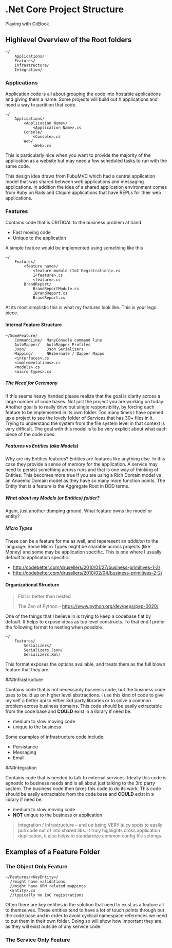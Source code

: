 # .Net Core Project Structure

Playing with GitBook

## Highlevel Overview of the Root folders

```
~/
    Applications/
    Features/
    Infrastructure/
    Integration/
```

### Applications

Application code is all about grouping the code into hostable applications and giving them a name. Some projects will build out X applications and need a way to partition that code.

```
~/
    Applications/
        <Application Name>/
            <Application Name>.cs
        Console/
            <Console>.cs
        Web/
            <Web>.cs
```

This is particularly nice when you want to provide the majority of the application as a website but may need a few scheduled tasks to run with the same code.

This design idea draws from FubuMVC which had a central application model that was shared between web applications and messaging applications. In addition the idea of a shared application environment comes from Ruby on Rails and Clojure applications that have REPLs for their web applications.

### Features
Contains code that is CRITICAL to the business problem at hand.

- Fast moving code
- Unique to the application

A simple feature would be implemented using something like this

```
~/
    Features/
        <feature name>/
            <feature module (IoC Registration)>.cs
            I<feature>.cs
            <feature>.cs
        BrandReport/
            BrandReportModule.cs
            IBrandReport.cs
            BrandReport.cs
```

At its most simplistic this is what my features look like. This is your lego piece.

#### Internal Feature Structure

```
~/SomeFeature/
    CommandLine/  ManyConsole command line
    AutoMapper/   AutoMapper Profiles
    Json/         Json Serializers
    Mapping/      NHibernate / Dapper Mapps
    <interfaces>.cs
    <implementations>.cs
    <models>.cs
    <micro types>.cs
```

##### The Need for Ceremony

If this seems heavy handed please realize that the goal is clarity across a large number of code bases. Not just the project you are working on today. Another goal is to really drive out single responsibility, by forcing each feature to be implemented in its own folder. Too many times I have opened up a project to see the lovely folder of *Services* that has 30+ files in it. Trying to understand the system from the file system level in that context is very difficult.
The goal with this model is to be very explicit about what each piece of the code does.

##### Features vs Entities (aka Models)

Why are my Entities features? Entities are features like anything else. In this case they provide a sense of memory for the application. A service may need to persist something across runs and that is one way of thinking of Entities. This becomes more true if you are using a Rich Domain model vs an Anaemic Domain model as they have so many more function points.
The Entity that is a feature is the Aggregate Root in DDD terms.

##### What about my Models (or Entities) folder?

Again, just another dumping ground. What feature owns the model or entity?

##### Micro Types

These can be a feature for me as well, and reperesent an _addition_ to the language. Some Micro Types might be sharable across projects (like Money) and some may be application specific. This is one where I usually default to application specific.

- http://codebetter.com/drusellers/2010/01/27/business-primitives-1-2/
- http://codebetter.com/drusellers/2010/02/04/business-primitives-2-2/

#### Organizational Structure

> Flat is better than nested
>
> The Zen of Python - https://www.python.org/dev/peps/pep-0020/

One of the things that I believe in is trying to keep a codebase flat by default. It helps to expose ideas as top level constructs. To that end I prefer the following format to nesting when possible.

```
~/
    Features/
        Serializers/
        Serializers.Json/
        Serializers.Xml/
```

This format exposes the options available, and treats them as the full blown feature that they are.

###Infrastructure

Contains code that is not necessarily business code, but the business code uses to build up on higher level abstractions. I use this kind of code to give my self a better api to either 3rd party libraries or to solve a common problem across business domains. This code should be easily extractable from the code base and **COULD** exist in a library if need be.

- medium to slow moving code
- unique to the business

Some examples of infrastructure code include:

- Persistance
- Messaging
- Email

###Integration

Contains code that is needed to talk to external services. Ideally this code is agnostic to business needs and is all about just talking to the 3rd party system. The business code then takes this code to do its work. This code should be easily extractable from the code base and **COULD** exist in a library if need be.

- medium to slow moving code
- **NOT** unique to the business or application

> Integration / Infrastructure – end up being VERY juicy spots to easily pull code out of into shared libs. It truly highlights cross application duplication, it also helps to standardize common config file settings.

## Examples of a Feature Folder

### The Object Only Feature

```
~/Features/<KeyEntity>/
  //might have validations
  //might have ORM related mappings
  <Entity>.cs
  //typically no IoC registrations
```

Often there are key entities in the solution that need to exist as a feature all to themselves. These entities tend to have a lot of touch points through out the code base and in order to avoid cyclical namespace references we need to put them in their own folder. Doing so will show how important they are, as they will exist outside of any service code.

### The Service Only Feature
